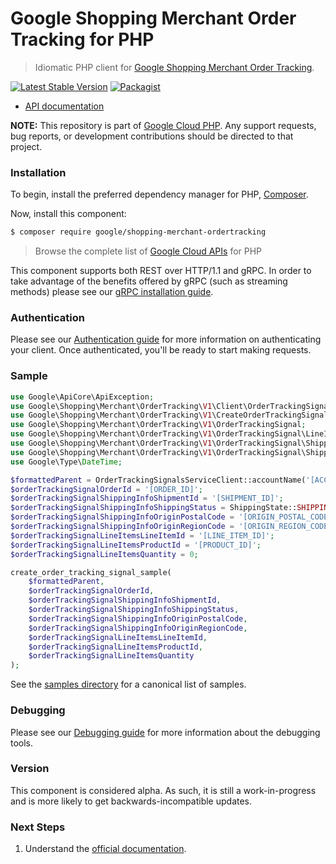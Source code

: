 # Google Shopping Merchant Order Tracking for PHP

> Idiomatic PHP client for [Google Shopping Merchant Order Tracking](https://developers.google.com/merchant/api).

[![Latest Stable Version](https://poser.pugx.org/google/shopping-merchant-ordertracking/v/stable)](https://packagist.org/packages/google/shopping-merchant-ordertracking) [![Packagist](https://img.shields.io/packagist/dm/google/shopping-merchant-ordertracking.svg)](https://packagist.org/packages/google/shopping-merchant-ordertracking)

* [API documentation](https://cloud.google.com/php/docs/reference/shopping-merchant-ordertracking/latest)

**NOTE:** This repository is part of [Google Cloud PHP](https://github.com/googleapis/google-cloud-php). Any
support requests, bug reports, or development contributions should be directed to
that project.

### Installation

To begin, install the preferred dependency manager for PHP, [Composer](https://getcomposer.org/).

Now, install this component:

```sh
$ composer require google/shopping-merchant-ordertracking
```

> Browse the complete list of [Google Cloud APIs](https://cloud.google.com/php/docs/reference)
> for PHP

This component supports both REST over HTTP/1.1 and gRPC. In order to take advantage of the benefits
offered by gRPC (such as streaming methods) please see our
[gRPC installation guide](https://cloud.google.com/php/grpc).

### Authentication

Please see our [Authentication guide](https://github.com/googleapis/google-cloud-php/blob/main/AUTHENTICATION.md) for more information
on authenticating your client. Once authenticated, you'll be ready to start making requests.

### Sample

```php
use Google\ApiCore\ApiException;
use Google\Shopping\Merchant\OrderTracking\V1\Client\OrderTrackingSignalsServiceClient;
use Google\Shopping\Merchant\OrderTracking\V1\CreateOrderTrackingSignalRequest;
use Google\Shopping\Merchant\OrderTracking\V1\OrderTrackingSignal;
use Google\Shopping\Merchant\OrderTracking\V1\OrderTrackingSignal\LineItemDetails;
use Google\Shopping\Merchant\OrderTracking\V1\OrderTrackingSignal\ShippingInfo;
use Google\Shopping\Merchant\OrderTracking\V1\OrderTrackingSignal\ShippingInfo\ShippingState;
use Google\Type\DateTime;

$formattedParent = OrderTrackingSignalsServiceClient::accountName('[ACCOUNT]');
$orderTrackingSignalOrderId = '[ORDER_ID]';
$orderTrackingSignalShippingInfoShipmentId = '[SHIPMENT_ID]';
$orderTrackingSignalShippingInfoShippingStatus = ShippingState::SHIPPING_STATE_UNSPECIFIED;
$orderTrackingSignalShippingInfoOriginPostalCode = '[ORIGIN_POSTAL_CODE]';
$orderTrackingSignalShippingInfoOriginRegionCode = '[ORIGIN_REGION_CODE]';
$orderTrackingSignalLineItemsLineItemId = '[LINE_ITEM_ID]';
$orderTrackingSignalLineItemsProductId = '[PRODUCT_ID]';
$orderTrackingSignalLineItemsQuantity = 0;

create_order_tracking_signal_sample(
    $formattedParent,
    $orderTrackingSignalOrderId,
    $orderTrackingSignalShippingInfoShipmentId,
    $orderTrackingSignalShippingInfoShippingStatus,
    $orderTrackingSignalShippingInfoOriginPostalCode,
    $orderTrackingSignalShippingInfoOriginRegionCode,
    $orderTrackingSignalLineItemsLineItemId,
    $orderTrackingSignalLineItemsProductId,
    $orderTrackingSignalLineItemsQuantity
);
```

See the [samples directory](https://github.com/googleapis/php-shopping-merchant-ordertracking/tree/main/samples) for a canonical list of samples.

### Debugging

Please see our [Debugging guide](https://github.com/googleapis/google-cloud-php/blob/main/DEBUG.md)
for more information about the debugging tools.

### Version

This component is considered alpha. As such, it is still a work-in-progress and is more likely to get backwards-incompatible updates.

### Next Steps

1. Understand the [official documentation](https://developers.google.com/merchant/api).
